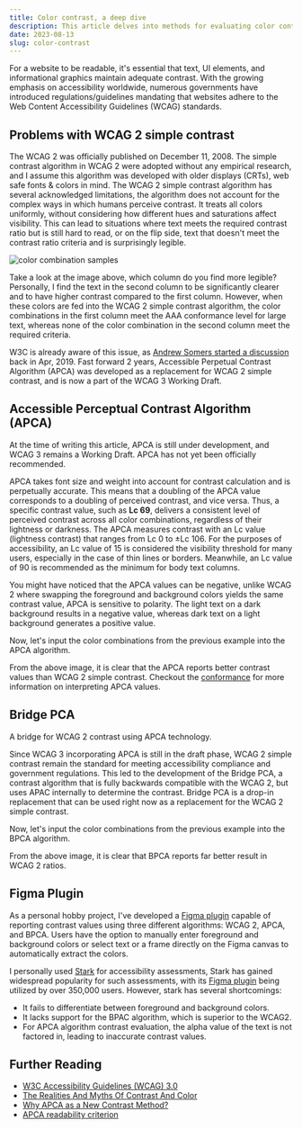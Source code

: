 ```yaml
---
title: Color contrast, a deep dive
description: This article delves into methods for evaluating color contrast, focusing on the APCA, BPCA, and WCAG 2 algorithms.
date: 2023-08-13
slug: color-contrast
---
```


<script>
  import Info from "$lib/components/markdown/Info.svelte";
  import Fig from "$lib/components/markdown/Fig.svelte";
</script>

For a website to be readable, it's essential that text, UI elements, and informational graphics maintain adequate contrast. With the growing emphasis on accessibility worldwide, numerous governments have introduced regulations/guidelines mandating that websites adhere to the Web Content Accessibility Guidelines (WCAG) standards.

## Problems with WCAG 2 simple contrast

The WCAG 2 was officially published on December 11, 2008. The simple contrast algorithm in WCAG 2 were adopted without any empirical research, and I assume this algorithm was developed with older displays (CRTs), web safe fonts & colors in mind. The WCAG 2 simple contrast algorithm has several acknowledged limitations, the algorithm does not account for the complex ways in which humans perceive contrast. It treats all colors uniformly, without considering how different hues and saturations affect visibility. This can lead to situations where text meets the required contrast ratio but is still hard to read, or on the flip side, text that doesn't meet the contrast ratio criteria and is surprisingly legible.

![color combination samples](/asset/color-contrast/color_samples.png)

Take a look at the image above, which column do you find more legible? Personally, I find the text in the second column to be significantly clearer and to have higher contrast compared to the first column. However, when these colors are fed into the WCAG 2 simple contrast algorithm, the color combinations in the first column meet the AAA conformance level for large text, whereas none of the color combination in the second column meet the required criteria.

<Fig src="/asset/color-contrast/wcag2.png" alt="Contrast calculation using WCAG 2" />

W3C is already aware of this issue, as [Andrew Somers started a discussion](https://github.com/w3c/wcag/issues/695) back in Apr, 2019. Fast forward 2 years, Accessible Perpetual Contrast Algorithm (APCA) was developed as a replacement for WCAG 2 simple contrast, and is now a part of the WCAG 3 Working Draft.

## Accessible Perceptual Contrast Algorithm (APCA)

<Info header="Note:" type="info">
At the time of writing this article, APCA is still under development, and WCAG 3 remains a Working Draft. APCA has not yet been officially recommended.
</Info>

APCA takes font size and weight into account for contrast calculation and is perpetually accurate. This means that a doubling of the APCA value corresponds to a doubling of perceived contrast, and vice versa. Thus, a specific contrast value, such as **Lc 69**, delivers a consistent level of perceived contrast across all color combinations, regardless of their lightness or darkness. The APCA measures contrast with an Lc value (lightness contrast) that ranges from Lc 0 to ±Lc 106. For the purposes of accessibility, an Lc value of 15 is considered the visibility threshold for many users, especially in the case of thin lines or borders. Meanwhile, an Lc value of 90 is recommended as the minimum for body text columns.

You might have noticed that the APCA values can be negative, unlike WCAG 2 where swapping the foreground and background colors yields the same contrast value, APCA is sensitive to polarity. The light text on a dark background results in a negative value, whereas dark text on a light background generates a positive value.

Now, let's input the color combinations from the previous example into the APCA algorithm.

<Fig src="/asset/color-contrast/apca.png" alt="Contrast calculation using APCA" />

From the above image, it is clear that the APCA reports better contrast values than WCAG 2 simple contrast. Checkout the [conformance](https://readtech.org/ARC/tests/visual-readability-contrast/?tn=conform#conformance) for more information on interpreting APCA values.

## Bridge PCA

A bridge for WCAG 2 contrast using APCA technology.

Since WCAG 3 incorporating APCA is still in the draft phase, WCAG 2 simple contrast remain the standard for meeting accessibility compliance and government regulations. This led to the development of the Bridge PCA, a contrast algorithm that is fully backwards compatible with the WCAG 2, but uses APAC internally to determine the contrast. Bridge PCA is a drop-in replacement that can be used right now as a replacement for the WCAG 2 simple contrast.

Now, let's input the color combinations from the previous example into the BPCA algorithm.

<Fig src="/asset/color-contrast/bpca.png" alt="Contrast calculation using BPCA" />

From the above image, it is clear that BPCA reports far better result in WCAG 2 ratios.

## Figma Plugin

<Fig src="/asset/color-contrast/figma-plugin.png" alt='"Color Contrast" – Figma plugin' />

As a personal hobby project, I've developed a <a href="https://www.figma.com/community/plugin/1380599887933734771" target="_blank">Figma plugin</a> capable of reporting contrast values using three different algorithms: WCAG 2, APCA, and BPCA. Users have the option to manually enter foreground and background colors or select text or a frame directly on the Figma canvas to automatically extract the colors.

<Info header="Why create a new plugin?">
I personally used <a href="https://www.getstark.co/" target="_blank">Stark</a> for accessibility assessments, Stark has gained widespread popularity for such assessments, with its <a href="https://www.figma.com/community/plugin/732603254453395948" target="_blank">Figma plugin</a> being utilized by over 350,000 users. However, stark has several shortcomings:

- It fails to differentiate between foreground and background colors.
- It lacks support for the BPAC algorithm, which is superior to the WCAG2.
- For APCA algorithm contrast evaluation, the alpha value of the text is not factored in, leading to inaccurate contrast values.

</Info>

## Further Reading

- [W3C Accessibility Guidelines (WCAG) 3.0](https://www.w3.org/TR/wcag-3.0/)
- [The Realities And Myths Of Contrast And Color](https://www.smashingmagazine.com/2022/09/realities-myths-contrast-color/)
- [Why APCA as a New Contrast Method?](https://git.apcacontrast.com/documentation/WhyAPCA)
- [APCA readability criterion](https://readtech.org/ARC/#introduction)
